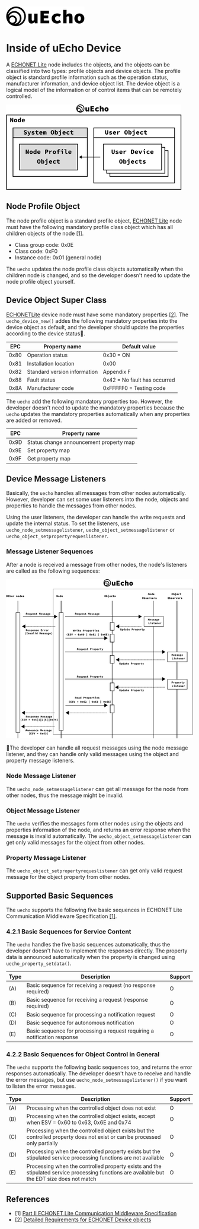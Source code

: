 ![logo](img/logo.png)

# Inside of uEcho Device

A [ECHONET Lite][enet] node includes the objects, and the objects can be classified into two types: profile objects and device objects. The profile object is standard profile information such as the operation status, manufacturer information, and device object list. The device object is a logical model of the information or of control items that can be remotely controlled. 

![Device Objects](img/device_objects.png)

## Node Profile Object

The node profile object is a standard profile object, [ECHONET Lite][enet] node must have the following mandatory profile class object which has all children objects of the node [\[1\]][enet-spec].

- Class group code: 0x0E
- Class code: 0xF0
- Instance code: 0x01 (general node)

The `uecho` updates the node profile class objects automatically when the children node is changed, and so the developer doesn't need to update the node profile object yourself.

## Device Object Super Class

[ECHONETLite][enet] device node must have some mandatory properties [\[2\]][enet-spec]. The `uecho_device_new()` addes the following mandatory properties into the device object as default, and the developer should update the properties according to the device status.

| EPC | Property name | Default value |
|---|---|---|
| 0x80 | Operation status | 0x30 = ON |
| 0x81 | Installation location | 0x00 |
| 0x82 | Standard version information | Appendix F |
| 0x88 | Fault status | 0x42 = No fault has occurred |
| 0x8A | Manufacturer code | 0xFFFFF0 = Testing code |

The `uecho` add the following mandatory properties too. However, the developer doesn't need to update the mandatory properties because the `uecho` updates the mandatory properties automatically when any properties are added or removed.

| EPC | Property name |
|---|---|
| 0x9D | Status change announcement property map |
| 0x9E | Set property map  |
| 0x9F | Get property map |

## Device Message Listeners

Basically, the `uecho` handles all messages from other nodes automatically. However, developer can set some user listeners into the node, objects and properties to handle the messages from other nodes.

Using the user listeners, the developer can handle the write requests and update the internal status. To set the listeners, use `uecho_node_setmessagelistener`, `uecho_object_setmessagelistener` or `uecho_object_setpropertyrequeslistener`.

### Message Listener Sequences

After a node is received a message from other nodes, the node's listeners are called as the following sequences:

![Node Observers](img/node_msg_listener.png)

The developer can handle all request messages using the node message listener, and they can handle only valid messages using the object and property message listeners.

### Node Message Listener

The `uecho_node_setmessagelistener` can get all message for the node from other nodes, thus the message might be invalid.

### Object Message Listener

The `uecho` verifies the messages form other nodes using the objects and properties information of the node, and returns an error response when the message is invalid automatically. The `uecho_object_setmessagelistener` can get only valid messages for the object from other nodes.

### Property Message Listener

The `uecho_object_setpropertyrequeslistener` can get only valid request message for the object property from other nodes.


## Supported Basic Sequences

The `uecho` supports the following five basic sequences in ECHONET Lite Communication Middleware Specification [\[1\]][enet-spec].

### 4.2.1 Basic Sequences for Service Content

The `uecho` handles the five basic sequences automatically, thus the developer doesn't have to implement the responses directly. The property data is announced automatically when the property is changed using `uecho_property_setdata()`.

| Type | Description | Support |
|---|---|---|
| (A) | Basic sequence for receiving a request (no response required) | O |
| (B) | Basic sequence for receiving a request (response required) | O |
| (C) | Basic sequence for processing a notification request | O |
| (D) | Basic sequence for autonomous notification | O |
| (E) | Basic sequence for processing a request requiring a notification response | O |

### 4.2.2 Basic Sequences for Object Control in General

The `uecho` supports the following basic sequences too, and returns the error responses automatically. The developer doesn't have to receive and handle the error messages, but use `uecho_node_setmessagelistener()` if you want to listen the error messages.

| Type | Description | Support |
|---|---|---|
| (A) | Processing when the controlled object does not exist | O |
| (B) | Processing when the controlled object exists, except when ESV = 0x60 to 0x63, 0x6E and 0x74 | O |
| (C) | Processing when the controlled object exists but the controlled property does not exist or can be processed only partially | O |
| (D) | Processing when the controlled property exists but the stipulated service processing functions are not available | O |
| (E) | Processing when the controlled property exists and the stipulated service processing functions are available but the EDT size does not match | O |

## References

- \[1\] [Part II ECHONET Lite Communication Middleware Specification][enet-spec]
- \[2\] [Detailed Requirements for ECHONET Device objects][enet-spec]

[enet]:http://echonet.jp/english/
[enet-spec]:http://www.echonet.gr.jp/english/spec/index.htm
